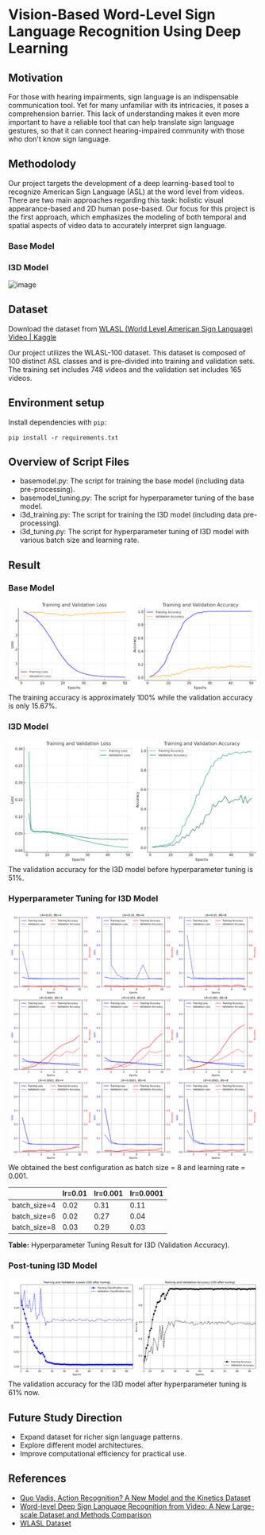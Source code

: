# Vision-Based Word-Level Sign Language Recognition Using Deep Learning

## Motivation

For those with hearing impairments, sign language is an indispensable communication tool. Yet for many unfamiliar with its intricacies, it poses a comprehension barrier. This lack of understanding makes it even more important to have a reliable tool that can help translate sign language gestures, so that it can connect hearing-impaired community with those who don't know sign language.

## Methodolody

Our project targets the development of a deep learning-based tool to recognize American Sign Language (ASL) at the word level from videos. There are two main approaches regarding this task: holistic visual appearance-based and 2D human pose-based. Our focus for this project is the first approach, which emphasizes the modeling of both temporal and spatial aspects of video data to accurately interpret sign language.

### Base Model

### I3D Model

<img width="857" alt="image" src="https://github.com/Allison67/sign-language-recognition/assets/96998345/cc1321b3-c5bf-4939-8ed2-03a8cf2594a7">

## Dataset

Download the dataset from [WLASL (World Level American Sign Language) Video | Kaggle](https://www.kaggle.com/datasets/risangbaskoro/wlasl-processed)

Our project utilizes the WLASL-100 dataset. This dataset is composed of 100 distinct ASL classes and is pre-divided into training and validation sets. The training set includes 748 videos and the validation set includes 165 videos.

## Environment setup

Install dependencies with `pip`:

```
pip install -r requirements.txt
```

## Overview of Script Files

- basemodel.py: The script for training the base model (including data pre-processing).
- basemodel_tuning.py: The script for hyperparameter tuning of the base model.
- i3d_training.py: The script for training the I3D model (including data pre-processing).
- i3d_tuning.py: The script for hyperparameter tuning of I3D model with various batch size and learning rate.

## Result

### Base Model

![Base model evaluation result](https://github.com/Allison67/sign-language-recognition/blob/main/base_model/basemodel_performance.png)
The training accuracy is approximately 100% while the validation accuracy is only 15.67%.

### I3D Model

![I3D evaluation result](https://github.com/Allison67/sign-language-recognition/blob/main/i3d/i3d_performance_without_tuning.png)
The validation accuracy for the I3D model before hyperparameter tuning is 51%.

### Hyperparameter Tuning for I3D Model

![hyperparameter tuning for i3d model](https://github.com/Allison67/sign-language-recognition/blob/main/i3d/hyperparameter_tuning_i3d.png)
We obtained the best configuration as batch size = 8 and learning rate = 0.001.

|              | lr=0.01 | lr=0.001 | lr=0.0001 |
| ------------ | ------- | -------- | --------- |
| batch_size=4 | 0.02    | 0.31     | 0.11      |
| batch_size=6 | 0.02    | 0.27     | 0.04      |
| batch_size=8 | 0.03    | 0.29     | 0.03      |

**Table:** Hyperparameter Tuning Result for I3D (Validation Accuracy).

### Post-tuning I3D Model

![performance of i3d after tuning](https://github.com/Allison67/sign-language-recognition/blob/main/i3d/I3D_after_tuning.png)
The validation accuracy for the I3D model after hyperparameter tuning is 61% now.

## Future Study Direction

- Expand dataset for richer sign language patterns.
- Explore different model architectures.
- Improve computational efficiency for practical use.

## References

- [Quo Vadis, Action Recognition? A New Model and the Kinetics Dataset](https://arxiv.org/pdf/1705.07750.pdf)
- [Word-level Deep Sign Language Recognition from Video: A New Large-scale Dataset and Methods Comparison](https://arxiv.org/abs/1910.11006)
- [WLASL Dataset](https://github.com/dxli94/WLASL)
